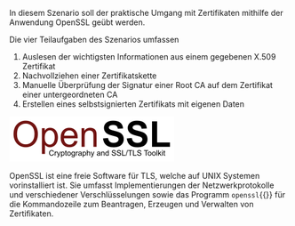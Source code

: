 In diesem Szenario soll der praktische Umgang mit Zertifikaten mithilfe der Anwendung OpenSSL geübt werden. <br>

Die vier Teilaufgaben des Szenarios umfassen

1) Auslesen der wichtigsten Informationen aus einem gegebenen X.509 Zertifikat
2) Nachvollziehen einer Zertifikatskette
3) Manuelle Überprüfung der Signatur einer Root CA auf dem Zertifikat einer untergeordneten CA
4) Erstellen eines selbstsignierten Zertifikats mit eigenen Daten

<img src="./assets/openssl-logo.png">

OpenSSL ist eine freie Software für TLS, welche auf UNIX Systemen vorinstalliert ist. 
Sie umfasst Implementierungen der Netzwerkprotokolle und verschiedener Verschlüsselungen sowie das Programm `openssl`{{}} 
für die Kommandozeile zum Beantragen, Erzeugen und Verwalten von Zertifikaten.